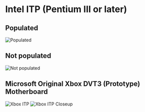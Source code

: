 # Intel ITP (Pentium III or later)
## Populated
![Populated](https://github.com/Necrosys/x86-JTAG-Information/blob/master/Connector/ITP/ITPNew_P.jpg)
## Not populated
![Not populated](https://github.com/Necrosys/x86-JTAG-Information/blob/master/Connector/ITP/ITPNew_NP.jpg)
## Microsoft Original Xbox DVT3 (Prototype) Motherboard
![Xbox ITP](https://github.com/Necrosys/x86-JTAG-Information/blob/master/Connector/ITP/DVT3_ITP.jpg)
![Xbox ITP Closeup](https://github.com/Necrosys/x86-JTAG-Information/blob/master/Connector/ITP/DVT3_ITP_Closeup.jpg)
